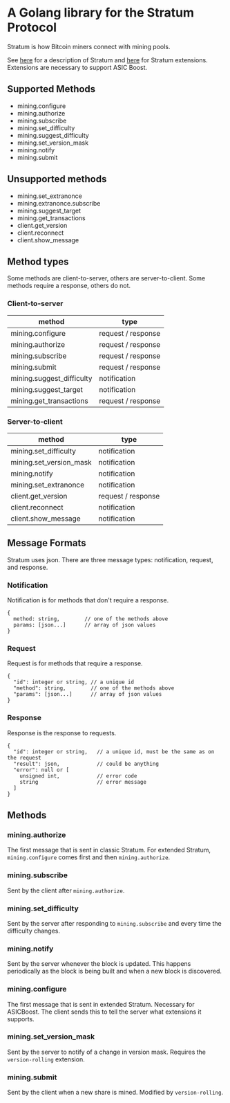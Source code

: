 # A Golang library for the Stratum Protocol

Stratum is how Bitcoin miners connect with mining pools.

See [here](https://web.archive.org/web/20210224235216/https://braiins.com/stratum-v1/docs)
for a description of Stratum and
[here](https://github.com/slushpool/stratumprotocol/blob/master/stratum-extensions.mediawiki)
for Stratum extensions. Extensions are necessary to support ASIC Boost.

## Supported Methods

* mining.configure
* mining.authorize
* mining.subscribe
* mining.set_difficulty
* mining.suggest_difficulty
* mining.set_version_mask
* mining.notify
* mining.submit

## Unsupported methods

* mining.set_extranonce
* mining.extranonce.subscribe
* mining.suggest_target
* mining.get_transactions
* client.get_version
* client.reconnect
* client.show_message

## Method types

Some methods are client-to-server, others are server-to-client. Some methods
require a response, others do not.

### Client-to-server

| method | type |
|---------------------------|--------------------|
| mining.configure          | request / response |
| mining.authorize          | request / response |
| mining.subscribe          | request / response |
| mining.submit             | request / response |
| mining.suggest_difficulty |       notification |
| mining.suggest_target     |       notification |
| mining.get_transactions   | request / response |

### Server-to-client

| method | type |
|---------------------------|--------------------|
| mining.set_difficulty     |       notification |
| mining.set_version_mask   |       notification |
| mining.notify             |       notification |
| mining.set_extranonce     |       notification |
| client.get_version        | request / response |
| client.reconnect          |       notification |
| client.show_message       |       notification |

## Message Formats

Stratum uses json. There are three message types: notification, request, and response.

### Notification

Notification is for methods that don't require a response.

```
{
  method: string,        // one of the methods above
  params: [json...]      // array of json values
}
```

### Request

Request is for methods that require a response.

```
{
  "id": integer or string, // a unique id
  "method": string,        // one of the methods above
  "params": [json...]      // array of json values
}
```

### Response

Response is the response to requests.

```
{
  "id": integer or string,   // a unique id, must be the same as on the request
  "result": json,            // could be anything
  "error": null or [
    unsigned int,            // error code
    string                   // error message
  ]
}
```

## Methods

### mining.authorize

The first message that is sent in classic Stratum. For extended Stratum,
`mining.configure` comes first and then `mining.authorize`.

### mining.subscribe

Sent by the client after `mining.authorize`.

### mining.set_difficulty

Sent by the server after responding to `mining.subscribe` and every time
the difficulty changes.

### mining.notify

Sent by the server whenever the block is updated. This happens periodically
as the block is being built and when a new block is discovered.

### mining.configure

The first message that is sent in extended Stratum. Necessary for ASICBoost.
The client sends this to tell the server what extensions it supports.

### mining.set_version_mask

Sent by the server to notify of a change in version mask. Requires the
`version-rolling` extension.

### mining.submit

Sent by the client when a new share is mined. Modified by `version-rolling`.
